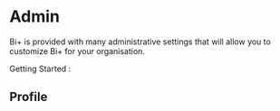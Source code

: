  # Admin

Bi+ is provided with many administrative settings that will allow you to customize Bi+ for your organisation.
 
Getting Started :

## Profile
<!--stackedit_data:
eyJoaXN0b3J5IjpbMTMxMTUzNjM3OSw0NjU3NjY4MTYsLTk3ND
Y2MDE4N119
-->